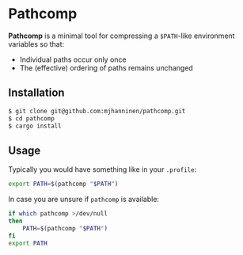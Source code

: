 # Pathcomp

**Pathcomp** is a minimal tool for compressing a `$PATH`-like environment
variables so that:

- Individual paths occur only once
- The (effective) ordering of paths remains unchanged

## Installation

```.sh
$ git clone git@github.com:mjhanninen/pathcomp.git
$ cd pathcomp
$ cargo install
```

## Usage

Typically you would have something like in your `.profile`:

```.sh
export PATH=$(pathcomp "$PATH")
```

In case you are unsure if `pathcomp` is available:

```.sh
if which pathcomp >/dev/null
then
    PATH=$(pathcomp "$PATH")
fi
export PATH
```

